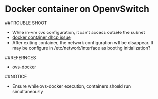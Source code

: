 # Docker container on OpenvSwitch

##TROUBLE SHOOT

* While in-vm ovs configuration, it can't access outside the subnet
* [docker container dhcp issue](http://unix.stackexchange.com/questions/155990/docker-bridges-dhcp)
* After exiting container, the network configuration will be disappear. It may be configure in /etc/network/interface as booting initialization?

##REFERNCES

* [ovs-docker](https://developer.ibm.com/recipes/tutorials/using-ovs-bridge-for-docker-networking/)

##NOTICE

* Ensure while ovs-docker execution, containers should run simultaneously
